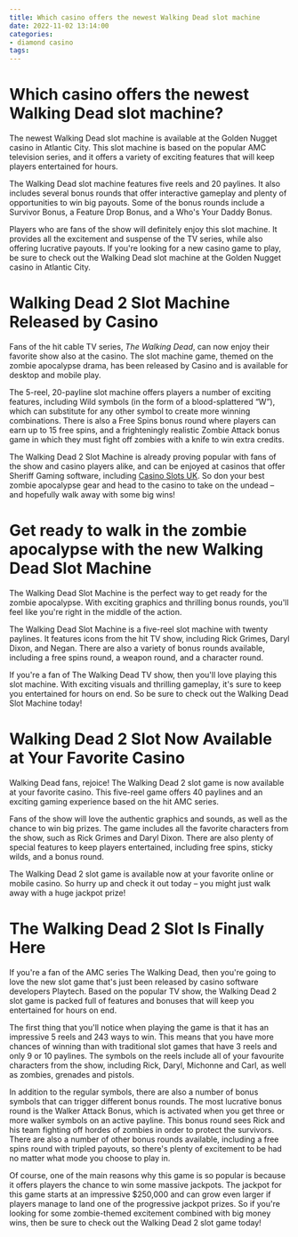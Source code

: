 ```yaml
---
title: Which casino offers the newest Walking Dead slot machine
date: 2022-11-02 13:14:00
categories:
- diamond casino
tags:
---
```



#  Which casino offers the newest Walking Dead slot machine?

The newest Walking Dead slot machine is available at the Golden Nugget casino in Atlantic City. This slot machine is based on the popular AMC television series, and it offers a variety of exciting features that will keep players entertained for hours.

The Walking Dead slot machine features five reels and 20 paylines. It also includes several bonus rounds that offer interactive gameplay and plenty of opportunities to win big payouts. Some of the bonus rounds include a Survivor Bonus, a Feature Drop Bonus, and a Who's Your Daddy Bonus.

Players who are fans of the show will definitely enjoy this slot machine. It provides all the excitement and suspense of the TV series, while also offering lucrative payouts. If you're looking for a new casino game to play, be sure to check out the Walking Dead slot machine at the Golden Nugget casino in Atlantic City.

#  Walking Dead 2 Slot Machine Released by Casino

Fans of the hit cable TV series, <em>The Walking Dead</em>, can now enjoy their favorite show also at the casino. The slot machine game, themed on the zombie apocalypse drama, has been released by Casino and is available for desktop and mobile play.

The 5-reel, 20-payline slot machine offers players a number of exciting features, including Wild symbols (in the form of a blood-splattered “W”), which can substitute for any other symbol to create more winning combinations. There is also a Free Spins bonus round where players can earn up to 15 free spins, and a frighteningly realistic Zombie Attack bonus game in which they must fight off zombies with a knife to win extra credits.

The Walking Dead 2 Slot Machine is already proving popular with fans of the show and casino players alike, and can be enjoyed at casinos that offer Sheriff Gaming software, including <a href=”https://www.casinoslotsuk.com/uk-online-slots/” target=”_blank” rel=”noopener”>Casino Slots UK</a>. So don your best zombie apocalypse gear and head to the casino to take on the undead – and hopefully walk away with some big wins!

#  Get ready to walk in the zombie apocalypse with the new Walking Dead Slot Machine 

The Walking Dead Slot Machine is the perfect way to get ready for the zombie apocalypse. With exciting graphics and thrilling bonus rounds, you'll feel like you're right in the middle of the action.

The Walking Dead Slot Machine is a five-reel slot machine with twenty paylines. It features icons from the hit TV show, including Rick Grimes, Daryl Dixon, and Negan. There are also a variety of bonus rounds available, including a free spins round, a weapon round, and a character round.

If you're a fan of The Walking Dead TV show, then you'll love playing this slot machine. With exciting visuals and thrilling gameplay, it's sure to keep you entertained for hours on end. So be sure to check out the Walking Dead Slot Machine today!

#  Walking Dead 2 Slot Now Available at Your Favorite Casino 

Walking Dead fans, rejoice! The Walking Dead 2 slot game is now available at your favorite casino. This five-reel game offers 40 paylines and an exciting gaming experience based on the hit AMC series.

Fans of the show will love the authentic graphics and sounds, as well as the chance to win big prizes. The game includes all the favorite characters from the show, such as Rick Grimes and Daryl Dixon. There are also plenty of special features to keep players entertained, including free spins, sticky wilds, and a bonus round.

The Walking Dead 2 slot game is available now at your favorite online or mobile casino. So hurry up and check it out today – you might just walk away with a huge jackpot prize!

#  The Walking Dead 2 Slot Is Finally Here

If you're a fan of the AMC series The Walking Dead, then you're going to love the new slot game that's just been released by casino software developers Playtech. Based on the popular TV show, the Walking Dead 2 slot game is packed full of features and bonuses that will keep you entertained for hours on end.

The first thing that you'll notice when playing the game is that it has an impressive 5 reels and 243 ways to win. This means that you have more chances of winning than with traditional slot games that have 3 reels and only 9 or 10 paylines. The symbols on the reels include all of your favourite characters from the show, including Rick, Daryl, Michonne and Carl, as well as zombies, grenades and pistols.

In addition to the regular symbols, there are also a number of bonus symbols that can trigger different bonus rounds. The most lucrative bonus round is the Walker Attack Bonus, which is activated when you get three or more walker symbols on an active payline. This bonus round sees Rick and his team fighting off hordes of zombies in order to protect the survivors. There are also a number of other bonus rounds available, including a free spins round with tripled payouts, so there's plenty of excitement to be had no matter what mode you choose to play in.

Of course, one of the main reasons why this game is so popular is because it offers players the chance to win some massive jackpots. The jackpot for this game starts at an impressive $250,000 and can grow even larger if players manage to land one of the progressive jackpot prizes. So if you're looking for some zombie-themed excitement combined with big money wins, then be sure to check out the Walking Dead 2 slot game today!